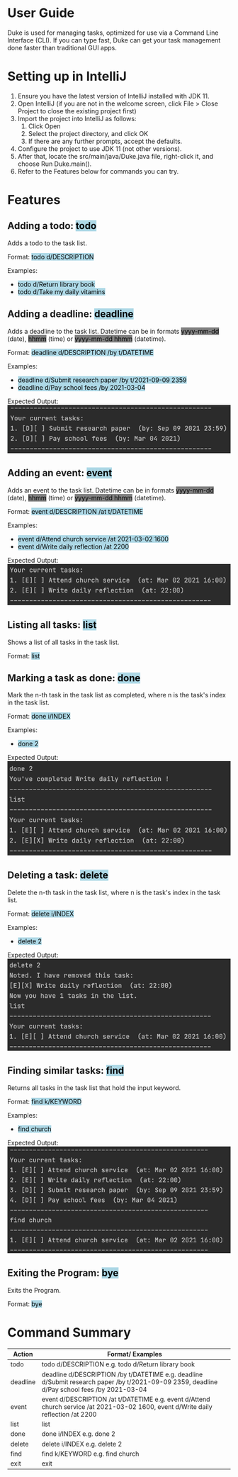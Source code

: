 # User Guide
Duke is used for managing tasks, optimized for use via a Command Line Interface (CLI).
If you can type fast, Duke can get your task management done faster than traditional GUI apps.

# Setting up in IntelliJ
1. Ensure you have the latest version of IntelliJ installed with JDK 11. 
2. Open IntelliJ (if you are not in the welcome screen, click File > Close Project to close the existing project first)
3. Import the project into IntelliJ as follows:
   1. Click Open 
   2. Select the project directory, and click OK 
   3. If there are any further prompts, accept the defaults.
4. Configure the project to use JDK 11 (not other versions).
5. After that, locate the src/main/java/Duke.java file, right-click it, and choose Run Duke.main(). 
6. Refer to the Features below for commands you can try.

# Features
## Adding a todo: <mark style="background-color: lightblue">todo</mark>
Adds a todo to the task list. 

Format: <mark style="background-color: lightblue"> todo d/DESCRIPTION </mark>

Examples:

* <mark style="background-color: lightblue"> todo d/Return library book </mark>
* <mark style="background-color: lightblue"> todo d/Take my daily vitamins </mark>

## Adding a deadline: <mark style="background-color: lightblue">deadline</mark>
Adds a deadline to the task list. 
Datetime can be in formats <mark style="background-color: gray">yyyy-mm-dd</mark> (date),
<mark style="background-color: gray">hhmm</mark> (time) or
<mark style="background-color: gray">yyyy-mm-dd hhmm</mark> (datetime).

Format: <mark style="background-color: lightblue"> deadline d/DESCRIPTION /by t/DATETIME </mark>

Examples:

* <mark style="background-color: lightblue"> deadline d/Submit research paper /by t/2021-09-09 2359</mark>
* <mark style="background-color: lightblue"> deadline d/Pay school fees /by 2021-03-04</mark>

Expected Output:
![Deadline Output](./Images/Deadline_Output.png)

## Adding an event: <mark style="background-color: lightblue">event</mark>
Adds an event to the task list.
Datetime can be in formats <mark style="background-color: gray">yyyy-mm-dd</mark> (date),
<mark style="background-color: gray">hhmm</mark> (time) or
<mark style="background-color: gray">yyyy-mm-dd hhmm</mark> (datetime).

Format: <mark style="background-color: lightblue"> event d/DESCRIPTION /at t/DATETIME </mark>

Examples:

* <mark style="background-color: lightblue"> event d/Attend church service /at 2021-03-02 1600</mark>
* <mark style="background-color: lightblue"> event d/Write daily reflection /at 2200</mark>

Expected Output:
![Event Output](./Images/Event_Output.png)

## Listing all tasks: <mark style="background-color: lightblue">list</mark>
Shows a list of all tasks in the task list.

Format: <mark style="background-color: lightblue"> list </mark>

## Marking a task as done: <mark style="background-color: lightblue">done</mark>
Mark the n-th task in the task list as completed, where n is the task's index in the task list. 

Format: <mark style="background-color: lightblue"> done i/INDEX </mark>

Examples:
* <mark style="background-color: lightblue"> done 2 </mark>

Expected Output:
![Done Output](./Images/Done_Output.png)

## Deleting a task: <mark style="background-color: lightblue">delete</mark>
Delete the n-th task in the task list, where n is the task's index in the task list.

Format: <mark style="background-color: lightblue"> delete i/INDEX </mark>

Examples:
* <mark style="background-color: lightblue"> delete 2 </mark>

Expected Output:
![Delete Output](./Images/Delete_Output.png)

## Finding similar tasks: <mark style="background-color: lightblue">find</mark>
Returns all tasks in the task list that hold the input keyword.

Format: <mark style="background-color: lightblue"> find k/KEYWORD </mark>

Examples:
* <mark style="background-color: lightblue"> find church </mark>

Expected Output:
![Find Output](./Images/Find_Output.png)


## Exiting the Program: <mark style="background-color: lightblue">bye</mark>
Exits the Program.

Format: <mark style="background-color: lightblue"> bye </mark>

# Command Summary
| Action   | Format/ Examples                                                                                                                             |
|----------|----------------------------------------------------------------------------------------------------------------------------------------------|
| todo     | todo d/DESCRIPTION e.g. todo d/Return library book                                                                                           |
| deadline | deadline d/DESCRIPTION /by t/DATETIME e.g. deadline d/Submit research paper /by t/2021-09-09 2359, deadline d/Pay school fees /by 2021-03-04 |
| event    | event d/DESCRIPTION /at t/DATETIME e.g. event d/Attend church service /at 2021-03-02 1600, event d/Write daily reflection /at 2200           |
| list     | list                                                                                                                                         |
| done     | done i/INDEX e.g. done 2                                                                                                                     |
| delete   | delete i/INDEX e.g. delete 2                                                                                                                 |
| find     | find k/KEYWORD e.g. find church                                                                                                              |
| exit     | exit                                                                                                                                         |
